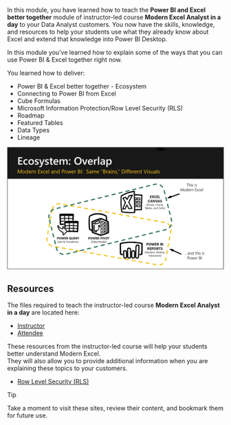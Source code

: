 In this module, you have learned how to teach the **Power BI and Excel better together** module of instructor-led course **Modern Excel Analyst in a day** to your Data Analyst customers.
You now have the skills, knowledge, and resources to help your students use what they already know about Excel and extend that knowledge into Power BI Desktop.

In this module you’ve learned how to explain some of the ways that you can use Power BI & Excel together right now. 

You learned how to deliver:
- Power BI & Excel better together - Ecosystem
- Connecting to Power BI from Excel
- Cube Formulas
- Microsoft Information Protection/Row Level Security (RLS)
 - Roadmap
 - Featured Tables
 - Data Types
 - Lineage

![Overlap of Excel and Power BI](../media/ecosystem-overlap.png)

## Resources
The files required to teach the instructor-led course **Modern Excel Analyst in a day** are located here:  
- [Instructor](https://assetsprod.microsoft.com/mpn/maiad-instructor.zip)
- [Attendee](https://assetsprod.microsoft.com/mpn/maiad-attendee.zip)

These resources from the instructor-led course will help your students better understand Modern Excel.  
They will also allow you to provide additional information when you are explaining these topics to your customers.  
- [Row Level Security (RLS)](/power-bi/enterprise/service-admin-rls)



> [!TIP]
> Take a moment to visit these sites, review their content, and bookmark them for future use.
